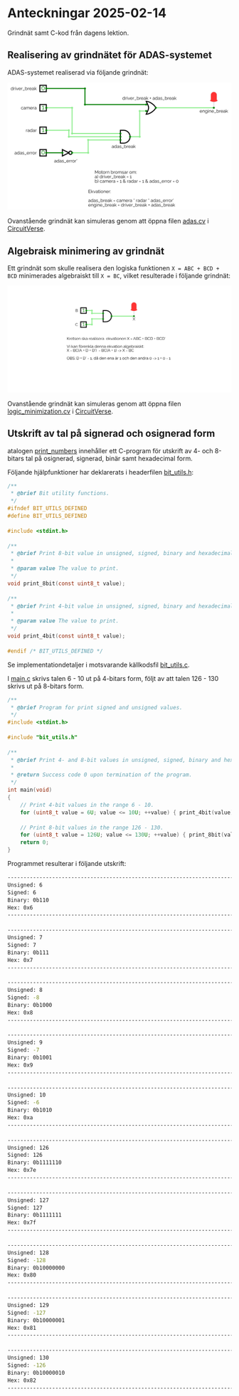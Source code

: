 # Anteckningar 2025-02-14

Grindnät samt C-kod från dagens lektion.

## Realisering av grindnätet för ADAS-systemet

ADAS-systemet realiserad via följande grindnät:

![ADAS-systemet](./images/adas.png)

Ovanstående grindnät kan simuleras genom att öppna filen [adas.cv](./circuits/adas.cv) i [CircuitVerse](https://circuitverse.org/simulator).

## Algebraisk minimering av grindnät

Ett grindnät som skulle realisera den logiska funktionen `X = ABC + BCD + BCD` minimerades algebraiskt till `X = BC`,
vilket resulterade i följande grindnät:

![Minimerat logiskt grindnät](./images/logic_minimization.png)

Ovanstående grindnät kan simuleras genom att öppna filen [logic_minimization.cv](./circuits/logic_minimization.cv) i [CircuitVerse](https://circuitverse.org/simulator).

## Utskrift av tal på signerad och osignerad form
atalogen [print_numbers](./print_numbers/) innehåller ett C-program för utskrift av 4- och 8-bitars tal på
osignerad, signerad, binär samt hexadecimal form.

Följande hjälpfunktioner har deklarerats i headerfilen [bit_utils.h](./print_numbers/bit_utils.h):

```c
/**
 * @brief Bit utility functions.
 */
#ifndef BIT_UTILS_DEFINED
#define BIT_UTILS_DEFINED

#include <stdint.h>

/**
 * @brief Print 8-bit value in unsigned, signed, binary and hexadecimal form.
 * 
 * @param value The value to print.
 */
void print_8bit(const uint8_t value);

/**
 * @brief Print 4-bit value in unsigned, signed, binary and hexadecimal form.
 * 
 * @param value The value to print.
 */
void print_4bit(const uint8_t value);

#endif /* BIT_UTILS_DEFINED */
```

Se implementationdetaljer i motsvarande källkodsfil [bit_utils.c](./print_numbers/bit_utils.c).

I [main.c](./print_numbers/main.c) skrivs talen 6 - 10 ut på 4-bitars form, följt av att talen
126 - 130 skrivs ut på 8-bitars form.

```c
/**
 * @brief Program for print signed and unsigned values.
 */
#include <stdint.h>

#include "bit_utils.h"

/**
 * @brief Print 4- and 8-bit values in unsigned, signed, binary and hexadecimal form.
 * 
 * @return Success code 0 upon termination of the program.
 */
int main(void)
{
    // Print 4-bit values in the range 6 - 10.
    for (uint8_t value = 6U; value <= 10U; ++value) { print_4bit(value); }

    // Print 8-bit values in the range 126 - 130.
    for (uint8_t value = 126U; value <= 130U; ++value) { print_8bit(value); }
    return 0;
}
```

Programmet resulterar i följande utskrift:

```bash
--------------------------------------------------------------------------------
Unsigned: 6
Signed: 6
Binary: 0b110
Hex: 0x6
--------------------------------------------------------------------------------

--------------------------------------------------------------------------------
Unsigned: 7
Signed: 7
Binary: 0b111
Hex: 0x7
--------------------------------------------------------------------------------

--------------------------------------------------------------------------------
Unsigned: 8
Signed: -8
Binary: 0b1000
Hex: 0x8
--------------------------------------------------------------------------------

--------------------------------------------------------------------------------
Unsigned: 9
Signed: -7
Binary: 0b1001
Hex: 0x9
--------------------------------------------------------------------------------

--------------------------------------------------------------------------------
Unsigned: 10
Signed: -6
Binary: 0b1010
Hex: 0xa
--------------------------------------------------------------------------------

--------------------------------------------------------------------------------
Unsigned: 126
Signed: 126
Binary: 0b1111110
Hex: 0x7e
--------------------------------------------------------------------------------

--------------------------------------------------------------------------------
Unsigned: 127
Signed: 127
Binary: 0b1111111
Hex: 0x7f
--------------------------------------------------------------------------------

--------------------------------------------------------------------------------
Unsigned: 128
Signed: -128
Binary: 0b10000000
Hex: 0x80
--------------------------------------------------------------------------------

--------------------------------------------------------------------------------
Unsigned: 129
Signed: -127
Binary: 0b10000001
Hex: 0x81
--------------------------------------------------------------------------------

--------------------------------------------------------------------------------
Unsigned: 130
Signed: -126
Binary: 0b10000010
Hex: 0x82
--------------------------------------------------------------------------------
```